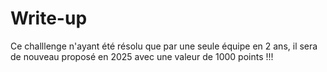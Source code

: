 # Write-up

Ce challlenge n'ayant été résolu que par une seule équipe en 2 ans, il sera de nouveau proposé en 2025 avec une valeur de 1000 points !!!
